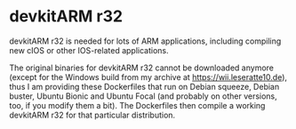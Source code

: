 # devkitARM r32

devkitARM r32 is needed for lots of ARM applications, including compiling new cIOS or other IOS-related applications. 

The original binaries for devkitARM r32 cannot be downloaded anymore 
(except for the Windows build from my archive at https://wii.leseratte10.de), 
thus I am providing these Dockerfiles that run on Debian squeeze, Debian buster, 
Ubuntu Bionic and Ubuntu Focal (and probably on other versions, too, if you modify them a bit). 
The Dockerfiles then compile a working devkitARM r32 for that particular distribution. 
